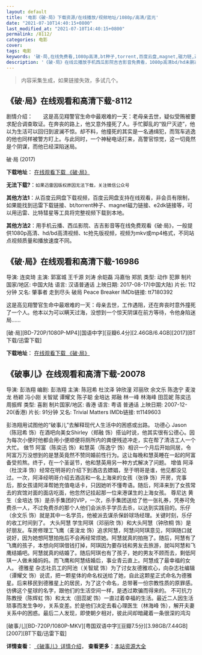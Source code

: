 ```yaml
---
layout: default
title: '电影《破·局》下载资源/在线播放/视频地址/1080p/高清/蓝光'
date: "2021-07-10T14:40:15+0800"
last_modified_at: "2021-07-10T14:40:15+0800"
permalink: /8112/
categories: 电影
cover:
tags: 电影
keywords: '破·局,在线免费看,1080p高清,bt种子,torrent,百度云盘,magnet,磁力链,迅雷下载资源'
description: '《破·局》在线云播放手机西瓜影院吉吉影音免费看，1080p高清bd/hd未删减完整版和tc抢先枪版，mkv/mp4格式，附带bt/torrent种子、magnet/磁力链、百度云盘、网盘资源迅雷下载链接'
---
```


>内容采集生成，如果链接失效，多试几个。


## 《破·局》在线观看和高清下载-8112

剧情介绍：　　这是高见翔警官生命中最艰难的一天：老母亲去世，疑似受贿被要求配合调查取证。在奔丧的路上，他又意外撞死了人。手忙脚乱的“毁尸灭迹”，他以为生活可以回归到波澜不惊。却不料，他撞死的其实是一名通缉犯，而驾车逃逸的他也同样被警方盯上。与此同时，一个神秘电话打来，高警官惊觉，这一切竟然是个阴谋，而他已经深陷迷局。


破·局 (2017)

**下载地址**： [在线观看下载 《破·局》](https://www.btbtdy.me/btdy/dy11580.html) 


**无法下载?**：`如果迅雷因版权原因无法下载，关注微信公众号 `

**其他方法1**：从百度云网盘下载视频，百度云网盘支持在线观看，非会员有限制，如果能找到迅雷下载链接、bt/torrent种子、magnet磁力链接、e2dk链接等，可以用迅雷、比特彗星等工具将完整视频下载到本地。

**其他方法2**：用手机云播、西瓜影院、吉吉影音等在线免费观看《破·局》，一般提供1080p高清、hd/bd高清视频、tc抢先版视频，视频为mkv或mp4格式，不同站点视频质量和播放速度不同。


## 《破·局》在线观看和高清下载-16986

导演: 连奕琦 主演: 郭富城 王千源 刘涛 余皑磊 冯嘉怡 郑凯 类型: 动作 犯罪 制片国家/地区: 中国大陆 语言: 汉语普通话 上映日期: 2017-08-17(中国大陆) 片长: 112分钟 又名: 肇事者 走到尽头 破局 Peace Breaker IMDb链接: tt7180392

这是高见翔警官生命中最艰难的一天：母亲去世，工作遇阻，还在奔丧时意外撞死了一个人。他本以为可以瞒天过海，没想到一个惊天阴谋在前方等待，令他身陷迷局……


[破·局][BD-720P/1080P-MP4][国语中字][豆瓣6.4分][2.46GB/6.4GB][2017][BT下载/迅雷下载]

**下载地址**： [在线观看下载 《破·局》](https://www.btdx8.com/torrent/pj_2017.html) 


## 《破事儿》在线观看和高清下载-20078

导演: 彭浩翔 编剧: 彭浩翔 主演: 陈冠希 杜汶泽 钟欣潼 邓丽欣 余文乐 陈逸宁 麦浚龙 杨颖 冯小刚 关智斌 谭耀文 陈子聪 金培达 郑融 林一峰 林海峰 田蕊妮 陈奕迅 周振辉 类型: 喜剧 制片国家/地区: 香港 语言: 粤语 普通话 上映日期: 2007-12-20(香港) 片长: 91分钟 又名: Trivial Matters IMDb链接: tt1149603

彭浩翔用试图他的“破事儿”去解释现代人生活中的困惑或出路。 功德心 Jason（陈冠希 饰）在酒吧向美女Shirley（郑融 饰）搭讪时说，他其实很有公德心。因为每次小便时他都会用小便顺便将厕所内的粪便残迹冲走，实在帮了清洁工人一个大忙。 做节 阿富（陈奕迅 饰）和慧英（陈逸宁 饰）相识一个月后开始同居，令阿富万万没想到的是慧英竟然不赞同婚前性行为。这让每晚和慧英睡在一起的阿富备受煎熬。终于，在一个圣诞节，他和慧英用另一种方式解决了问题。 增值 阿泽（杜汶泽 饰）经常在明哥的介绍下到酒店去嫖娼，至于明哥是谁，他见都没见过。一次，阿泽经明哥介绍去酒店和一名上海来的女孩（张铮 饰）开房，完事后，那女孩请阿泽帮她充值电话卡，只因她听不懂粤语。随后，阿泽来到了女孩常去的宾馆对面的面店吃面，他忽然记挂起那一位来港谋生的上海女孩。 尊尼达 黄生（金培达 饰）是杀手集团的VIP，一次，杀手集团送给了他一张礼券，凭券可免费杀一人，不过免费杀的那个人他们会派杀手学员去杀，以达到实践目的。乐仔（余文乐 饰）就是其中一名学员，他被派去谋杀保龄球场经理。关键时刻，乐仔的收工时间到了。 大头阿慧 学生阿琪（邓丽欣 饰）和大头阿慧（钟欣桐 饰）是好朋友。车房修理工飞鹰（麦浚龙 饰）追求阿慧，阿慧问阿琪意见，阿琪随口就说好，因为她想阿慧拍拖后不会再经常烦她。阿慧就真的拍拖了。随后，阿慧有了飞鹰的孩子，本想向阿琪借钱打掉，阿琪因为要存钱和男友去旅游，就叫阿慧和飞鹰结婚吧。阿慧就真的结婚了。随后阿琪也有了孩子，她的男友不顾而去，剩低阿琪一人做未婚妈妈。而飞鹰和阿慧结婚后，事业青云直上。阿慧成了最幸福的女人。 德雅星 杂志社员工的阿池（关智斌 饰）为了讨女友德雅欢心，向杂志社编辑（谭耀文 饰）说谎，把一颗星体的命名权送给了她，自此这颗星正式命名为德雅星。后来移民到德雅星上的居民，为了这个命名，总带著一份宗教性质的原罪感。彷佛这个星球的名字，跟他们的生活空间一样，是透过欺骗而得来的。 不可抗力 陈教授（陈辉虹 饰）和太太（田蕊妮 饰）一直过着幸福的生活。最近二人因生活琐事而发生争吵，关系变差。於是他们决定去看心理医生（林海峰 饰），解开夫妻关系中的困惑。最后二人发现，即使朝夕相对，彼此间却暗藏着一条很深的鸿沟


[破事儿][BD-720P/1080P-MKV][粤国双语中字][豆瓣7.5分][3.98GB/7.44GB][2007][BT下载/迅雷下载]

**详情查看**： [《破事儿》详情介绍](/movie/20078/)， **查看更多**：[本站资源大全](/movie/t/all/)

